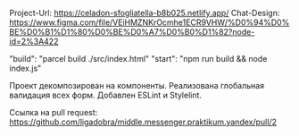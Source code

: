 Project-Url: https://celadon-sfogliatella-b8b025.netlify.app/
Chat-Design: https://www.figma.com/file/VEiHMZNKrOcmhe1ECR9VHW/%D0%94%D0%BE%D0%B1%D1%80%D0%BE%D0%A7%D0%B0%D1%82?node-id=2%3A422

"build": "parcel build ./src/index.html"
"start": "npm run build && node index.js"

Проект декомпозирован на компоненты. Реализована глобальная валидация всех форм.
Добавлен ESLint и Stylelint.

Ссылка на pull request: https://github.com/ligadobra/middle.messenger.praktikum.yandex/pull/2
